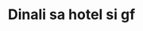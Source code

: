 ---
layout: post
title: Dinali sa hotel si gf
duration: '14:05'
view: 301
rate: 2
video: 'https://flashservice.xvideos.com/embedframe/16177531'
category: 
 - pinay
tags: 
 - pinay-sex
 - nene
 - mokong
 - fucked
 - jackpot
 - flawless
priority: 0.9
changefreq: daily
---